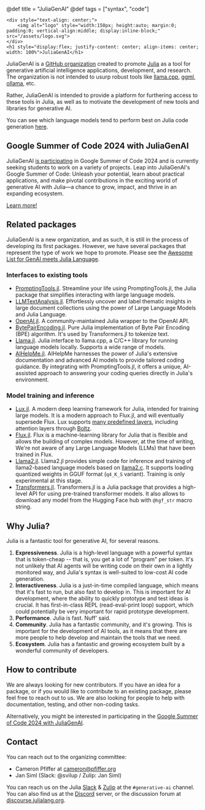 @def title = "JuliaGenAI"
@def tags = ["syntax", "code"]

~~~
<div style="text-align: center;">
    <img alt="logo" style="width:150px; height:auto; margin:0; padding:0; vertical-align:middle; display:inline-block;" src="/assets/logo.svg">
</div>
<h1 style="display:flex; justify-content: center; align-items: center; width: 100%">JuliaGenAI</h1>
~~~

JuliaGenAI is a [GitHub organization](https://github.com/JuliaGenAI/juliagenai.org) created to promote [Julia](https://julialang.org/) as a tool for generative artificial intelligence applications, development, and research. The organization is not intended to usurp robust tools like [llama.cpp](https://github.com/ggerganov/llama.cpp), [ggml](https://github.com/ggerganov/ggml), [ollama](https://github.com/ollama/ollama), etc.

Rather, JuliaGenAI is intended to provide a platform for furthering access to these tools in Julia, as well as to motivate the development of new tools and libraries for generative AI.

You can see which language models tend to perform best on Julia code generation [here](https://siml.earth/Julia-LLM-Leaderboard/stable/).

## Google Summer of Code 2024 with JuliaGenAI

JuliaGenAI [is participating](https://julialang.org/jsoc/gsoc/juliagenai/) in Google Summer of Code 2024 and is currently seeking students to work on a variety of projects. Leap into JuliaGenAI's Google Summer of Code: Unleash your potential, learn about practical applications, and make pivotal contributions in the exciting world of generative AI with Julia—a chance to grow, impact, and thrive in an expanding ecosystem.

[Learn more!](https://julialang.org/jsoc/gsoc/juliagenai/)

## Related packages

JuliaGenAI is a new organization, and as such, it is still in the process of developing its first packages. However, we have several packages that represent the type of work we hope to promote. Please see the [Awesome List for GenAI meets Julia Language](https://github.com/svilupp/awesome-generative-ai-meets-julia-language).

### Interfaces to existing tools

- [PromptingTools.jl](https://github.com/svilupp/PromptingTools.jl). Streamline your life using PromptingTools.jl, the Julia package that simplifies interacting with large language models.
- [LLMTextAnalysis.jl](https://github.com/svilupp/LLMTextAnalysis.jl). Effortlessly uncover and label thematic insights in large document collections using the power of Large Language Models and Julia Language.
- [OpenAI.jl](https://github.com/JuliaML/OpenAI.jl). A community-maintained Julia wrapper to the OpenAI API.
- [BytePairEncoding.jl](https://github.com/chengchingwen/BytePairEncoding.jl). Pure Julia implementation of Byte Pair Encoding (BPE) algorithm. It's used by Transformers.jl to tokenize text.
- [Llama.jl](https://github.com/marcom/Llama.jl/). Julia interface to llama.cpp, a C/C++ library for running language models locally. Supports a wide range of models.
- [AIHelpMe.jl](https://github.com/svilupp/AIHelpMe.jl). AIHelpMe harnesses the power of Julia's extensive documentation and advanced AI models to provide tailored coding guidance. By integrating with PromptingTools.jl, it offers a unique, AI-assisted approach to answering your coding queries directly in Julia's environment.

### Model training and inference

- [Lux.jl](https://github.com/LuxDL/Lux.jl). A modern deep learning framework for Julia, intended for training large models. It is a modern approach to Flux.jl, and will eventually supersede Flux. Lux supports [many predefined layers](https://lux.csail.mit.edu/dev/api/Lux/layers), including attention layers through [Boltz](https://lux.csail.mit.edu/dev/api/Domain_Specific_Modeling/Boltz).
- [Flux.jl](https://github.com/FluxML/Flux.jl). Flux is a machine-learning library for Julia that is flexible and allows the building of complex models. However, at the time of writing, We're not aware of any Large Language Models (LLMs) that have been trained in Flux.
- [Llama2.jl](https://github.com/cafaxo/Llama2.jl). Llama2.jl provides simple code for inference and training of llama2-based language models based on [llama2.c](https://github.com/karpathy/llama2.c). It supports loading quantized weights in GGUF format (`q4_K_S` variant). Training is only experimental at this stage.
- [Transformers.jl](https://github.com/chengchingwen/Transformers.jl). Transformers.jl is a Julia package that provides a high-level API for using pre-trained transformer models. It also allows to download any model from the Hugging Face hub with `@hgf_str` macro string.

## Why Julia?

Julia is a fantastic tool for generative AI, for several reasons.

1. **Expressiveness**. Julia is a high-level language with a powerful syntax that is token-cheap -- that is, you get a lot of "program" per token. It's not unlikely that AI agents will be writing code on their own in a lightly monitored way, and Julia's syntax is well-suited to low-cost AI code generation.
2. **Interactiveness**. Julia is a just-in-time compiled language, which means that it's fast to run, but also fast to develop in. This is important for AI development, where the ability to quickly prototype and test ideas is crucial. It has first-in-class REPL (read-eval-print loop) support, which could potentially be very important for rapid prototype development.
3. **Performance**. Julia is fast. Nuff' said.
4. **Community**. Julia has a fantastic community, and it's growing. This is important for the development of AI tools, as it means that there are more people to help develop and maintain the tools that we need.
5. **Ecosystem**. Julia has a fantastic and growing ecosystem built by a wonderful community of developers.

## How to contribute

We are always looking for new contributors. If you have an idea for a package, or if you would like to contribute to an existing package, please feel free to reach out to us. We are also looking for people to help with documentation, testing, and other non-coding tasks.

Alternatively, you might be interested in participating in the [Google Summer of Code 2024 with JuliaGenAI](https://julialang.org/jsoc/gsoc/juliagenai/).

## Contact

You can reach out to the organizing committee:

- Cameron Pfiffer at [cameron@pfiffer.org](mailto:cameron@pfiffer.org)
- Jan Siml (Slack: @svilup / Zulip: Jan Siml)

You can reach us on the Julia [Slack](https://julialang.org/slack/) & [Zulip](https://julialang.zulipchat.com/) at the `#generative-ai` channel. You can also find us at the [Discord](https://discord.gg/mm2kYjB) server, or the discussion forum at [discourse.julialang.org](https://discourse.julialang.org/).
